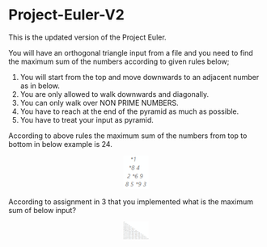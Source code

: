 # Project-Euler-V2
This is the updated version of the Project Euler.

You will have an orthogonal triangle input from a file and you need to find the maximum sum of the numbers according to given rules below;

1. You will start from the top and move downwards to an adjacent number as in below.
2. You are only allowed to walk downwards and diagonally.
3. You can only walk over NON PRIME NUMBERS.
4. You have to reach at the end of the pyramid as much as possible.
5. You have to treat your input as pyramid.

According to above rules the maximum sum of the numbers from top to bottom in below example is 24.
<p align="center">
  <img src="images/small-triangle.png" width="50" title="How It Works?">
</p>

According to assignment in 3 that you implemented what is the maximum sum of below input?
<p align="center">
  <img src="images/big-triangle.png" width="50" title="How It Works?">
</p>
